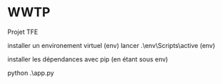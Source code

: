# WWTP
Projet TFE

installer un environement virtuel (env)
lancer .\env\Scripts\active (env)

installer les dépendances avec pip (en étant sous env)

python .\app.py  